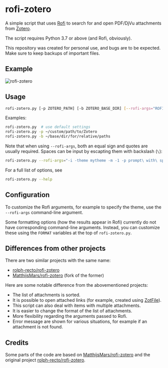 rofi-zotero
===========

A simple script that uses [Rofi] to search for and open PDF/DjVu attachments
from [Zotero].

The script requires Python 3.7 or above (and Rofi, obviously).

This repository was created for personal use, and bugs are to be expected.
Make sure to keep backups of important files.


[Rofi]: https://github.com/davatorium/rofi
[Zotero]: https://www.zotero.org/


Example
-------

![rofi-zotero](https://github.com/hanschen/rofi-zotero/assets/1353015/84de0529-ce81-4509-bcfe-4310a1ce2bb8)


Usage
-----

```bash
rofi-zotero.py [-p ZOTERO_PATH] [-b ZOTERO_BASE_DIR] [--rofi-args="ROFI_ARGS"]
```

Examples:

```bash
rofi-zotero.py  # use default settings
rofi-zotero.py -p ~/custom/path/to/Zotero
rofi-zotero.py -b ~/base/dir/for/relative/paths
```

Note that when using `--rofi-args`, both an equal sign and quotes are usually
required. Spaces can be input by escapting them with backslash (`\`):

```bash
rofi-zotero.py --rofi-args="-i -theme mytheme -m -1 -p prompt\ with\ space"
```

For a full list of options, see

```bash
rofi-zotero.py --help
```


Configuration
-------------

To customize the Rofi arguments, for example to specify the theme, use the
`--rofi-args` command-line argument.

Some formatting options (how the results appear in Rofi) currently do not have
corresponding command-line arguments. Instead, you can customize these using
the `FORMAT` variables at the top of `rofi-zotero.py`.


Differences from other projects
-------------------------------

There are two similar projects with the same name:

- [rolph-recto/rofi-zotero]
- [MatthijsMars/rofi-zotero] (fork of the former)

Here are some notable difference from the abovementioned projects:

- The list of attachments is sorted.
- It is possible to open attached links
  (for example, created using [ZotFile]).
- This script can also deal with items with multiple attachments.
- It is easier to change the format of the list of attachments.
- More flexibility regarding the arguments passed to Rofi.
- Error message are shown for various situations,
  for example if an attachment is not found.


[MatthijsMars/rofi-zotero]: https://github.com/MatthijsMars/rofi-zotero
[rolph-recto/rofi-zotero]: https://github.com/rolph-recto/rofi-zotero
[ZotFile]: http://zotfile.com/


Credits
-------

Some parts of the code are based on [MatthijsMars/rofi-zotero] and the original
project [rolph-recto/rofi-zotero].

